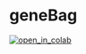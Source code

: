 # geneBag

<a href="https://colab.research.google.com/github/DBRetina/geneBag/blob/main/workflow.ipynb"><img alt="open_in_colab" src="https://colab.research.google.com/assets/colab-badge.svg"></a>